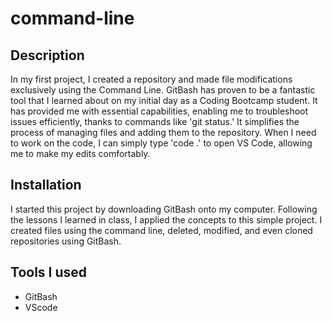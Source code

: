 # command-line

## Description  


In my first project, I created a repository and made file modifications exclusively using the Command Line. GitBash has proven to be a fantastic tool that I learned about on my initial day as a Coding Bootcamp student. It has provided me with essential capabilities, enabling me to troubleshoot issues efficiently, thanks to commands like 'git status.' It simplifies the process of managing files and adding them to the repository. When I need to work on the code, I can simply type 'code .' to open VS Code, allowing me to make my edits comfortably.


## Installation 

I started this project by downloading GitBash onto my computer. Following the lessons I learned in class, I applied the concepts to this simple project. I created files using the command line, deleted, modified, and even cloned repositories using GitBash.

## Tools I used 

- GitBash
- VScode